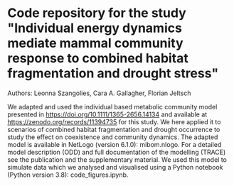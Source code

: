 # Code repository for the study "Individual energy dynamics mediate mammal community response to combined habitat fragmentation and drought stress" 
Authors: Leonna Szangolies, Cara A. Gallagher, Florian Jeltsch

We adapted and used the individual based metabolic community model presented in https://doi.org/10.1111/1365-2656.14134 and available at https://zenodo.org/records/11394735 for this study. We here applied it to scenarios of combined habitat fragmentation and drought occurrence to study the effect on coexistence and community dynamics.
The adapted model is available in NetLogo (version 6.1.0): mibom.nlogo. For a detailed model description (ODD) and full documentation of the modelling (TRACE) see the publication and the supplementary material.
We used this model to simulate data which we analysed and visualised using a Python notebook (Python version 3.8): code_figures.ipynb.

